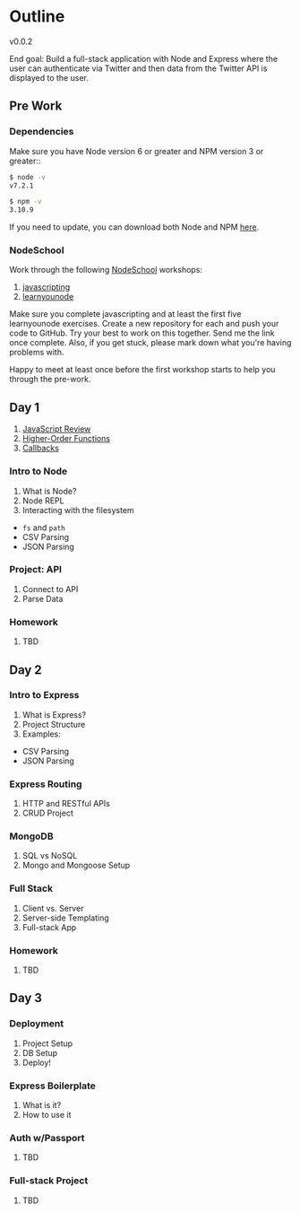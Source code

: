 # Outline

v0.0.2

End goal: Build a full-stack application with Node and Express where the user can authenticate via Twitter and then data from the Twitter API is displayed to the user.

## Pre Work

### Dependencies

Make sure you have Node version 6 or greater and NPM version 3 or greater::

```sh
$ node -v
v7.2.1

$ npm -v
3.10.9
```

If you need to update, you can download both Node and NPM [here](https://nodejs.org/en/download/current/).

### NodeSchool

Work through the following [NodeSchool](https://nodeschool.io/) workshops:

1. [javascripting](https://github.com/workshopper/javascripting)
1. [learnyounode](https://github.com/workshopper/learnyounode)

Make sure you complete javascripting and at least the first five learnyounode exercises. Create a new repository for each and push your code to GitHub. Try your best to work on this together. Send me the link once complete. Also, if you get stuck, please mark down what you're having problems with.

Happy to meet at least once before the first workshop starts to help you through the pre-work.

## Day 1

1. [JavaScript Review](lessons/01-js_review.md)
1. [Higher-Order Functions](lessons/02-hof.md)
1. [Callbacks](lessons/03-callbacks.md)

### Intro to Node

1. What is Node?
1. Node REPL
1. Interacting with the filesystem
  - `fs` and `path`
  - CSV Parsing
  - JSON Parsing

### Project: API

1. Connect to API
1. Parse Data

### Homework

1. TBD

## Day 2

### Intro to Express

1. What is Express?
1. Project Structure
1. Examples:
  - CSV Parsing
  - JSON Parsing

### Express Routing

1. HTTP and RESTful APIs
1. CRUD Project

### MongoDB

1. SQL vs NoSQL
1. Mongo and Mongoose Setup

### Full Stack

1. Client vs. Server
1. Server-side Templating
1. Full-stack App

### Homework

1. TBD

## Day 3

### Deployment

1. Project Setup
1. DB Setup
1. Deploy!

### Express Boilerplate

1. What is it?
1. How to use it

### Auth w/Passport

1. TBD

### Full-stack Project

1. TBD
